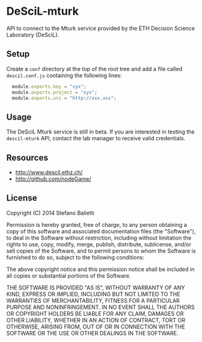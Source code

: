 # DeSciL-mturk

API to connect to the Mturk service provided by the ETH Decision Science Laboratory (DeSciL).

## Setup

Create a `conf` directory at the top of the root tree and add a file called `descil.conf.js` containing the following lines:

```javascript
  module.exports.key = "zyx";
  module.exports.project = "xyx";
  module.exports.uri = "http://xxx.xxx";
```

## Usage

The DeSciL Mturk service is still in beta. If you are interested in testing the `descil-mturk` API, contact the lab manager to receive valid credentials.

## Resources

 * http://www.descil.ethz.ch/
 * http://github.com/nodeGame/


## License

Copyright (C) 2014 Stefano Balietti

Permission is hereby granted, free of charge, to any person obtaining a copy of this software and associated documentation files (the "Software"), to deal in the Software without restriction, including without limitation the rights to use, copy, modify, merge, publish, distribute, sublicense, and/or sell copies of the Software, and to permit persons to whom the Software is furnished to do so, subject to the following conditions:

The above copyright notice and this permission notice shall be included in all copies or substantial portions of the Software.

THE SOFTWARE IS PROVIDED "AS IS", WITHOUT WARRANTY OF ANY KIND, EXPRESS OR IMPLIED, INCLUDING BUT NOT LIMITED TO THE WARRANTIES OF MERCHANTABILITY, FITNESS FOR A PARTICULAR PURPOSE AND NONINFRINGEMENT. IN NO EVENT SHALL THE AUTHORS OR COPYRIGHT HOLDERS BE LIABLE FOR ANY CLAIM, DAMAGES OR OTHER LIABILITY, WHETHER IN AN ACTION OF CONTRACT, TORT OR OTHERWISE, ARISING FROM, OUT OF OR IN CONNECTION WITH THE SOFTWARE OR THE USE OR OTHER DEALINGS IN THE SOFTWARE.



